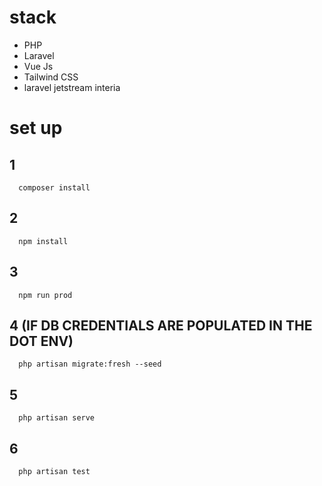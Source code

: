 # stack

* PHP
* Laravel
* Vue Js
* Tailwind CSS
* laravel jetstream interia 

# set up

   ## 1
      composer install
   ## 2
      npm install
   ## 3
      npm run prod
   ## 4 (IF DB CREDENTIALS ARE POPULATED IN THE DOT ENV)
      php artisan migrate:fresh --seed 
   ## 5
      php artisan serve
   ## 6
      php artisan test
